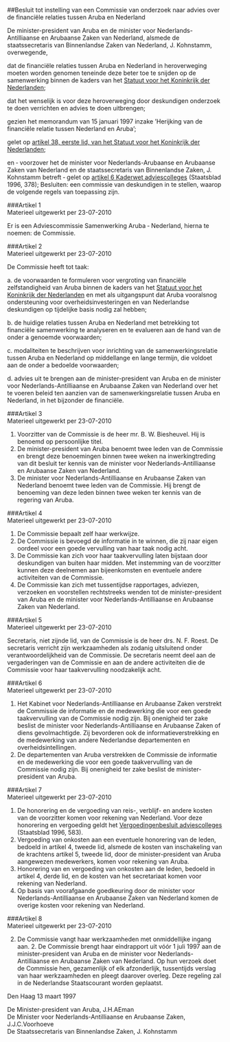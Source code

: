 <meta http-equiv='Content-Type' content='text/html; charset=utf-8' />

##Besluit tot instelling van een Commissie van onderzoek naar advies over de financiële relaties tussen Aruba en Nederland 

De minister-president van Aruba en de minister voor Nederlands-Antilliaanse en Arubaanse Zaken van Nederland, alsmede de staatssecretaris van Binnenlandse Zaken van Nederland, J. Kohnstamm,  
overwegende,

dat de financiële relaties tussen Aruba en Nederland in heroverweging moeten worden genomen teneinde deze beter toe te snijden op de samenwerking binnen de kaders van het [Statuut voor het Koninkrijk der Nederlanden](../../../../../../rijkswet/statuut/voor/het/koninkrijk/der/nederlanden/BWBR0002154/README.md);

dat het wenselijk is voor deze heroverweging door deskundigen onderzoek te doen verrichten en advies te doen uitbrengen;

gezien het memorandum van 15 januari 1997 inzake ’Herijking van de financiële relatie tussen Nederland en Aruba’;

gelet op [artikel 38, eerste lid, van het Statuut voor het Koninkrijk der Nederlanden](../../../../../../rijkswet/statuut/voor/het/koninkrijk/der/nederlanden/BWBR0002154/README.md);

en ‐ voorzover het de minister voor Nederlands-Arubaanse en Arubaanse Zaken van Nederland en de staatssecretaris van Binnenlandse Zaken, J. Kohnstamm betreft ‐ gelet op [artikel 6 Kaderwet adviescolleges](../../../../../../wet/kaderwet/adviescolleges/BWBR0008159/README.md) (Staatsblad 1996, 378);
Besluiten: een commissie van deskundigen in te stellen, waarop de volgende regels van toepassing zijn.     

###Artikel  1  
Materieel uitgewerkt per 23-07-2010 

Er is een Adviescommissie Samenwerking Aruba ‐ Nederland, hierna te noemen: de Commissie.  

###Artikel  2  
Materieel uitgewerkt per 23-07-2010 

De Commissie heeft tot taak: 

a.  de voorwaarden te formuleren voor vergroting van financiële zelfstandigheid van Aruba binnen de kaders van het [Statuut voor het Koninkrijk der Nederlanden](../../../../../../rijkswet/statuut/voor/het/koninkrijk/der/nederlanden/BWBR0002154/README.md) en met als uitgangspunt dat Aruba vooralsnog ondersteuning voor overheidsinvesteringen en van Nederlandse deskundigen op tijdelijke basis nodig zal hebben; 

b.  de huidige relaties tussen Aruba en Nederland met betrekking tot financiële samenwerking te analyseren en te evalueren aan de hand van de onder a genoemde voorwaarden; 

c.  modaliteiten te beschrijven voor inrichting van de samenwerkingsrelatie tussen Aruba en Nederland op middellange en lange termijn, die voldoet aan de onder a bedoelde voorwaarden; 

d.  advies uit te brengen aan de minister-president van Aruba en de minister voor Nederlands-Antilliaanse en Arubaanse Zaken van Nederland over het te voeren beleid ten aanzien van de samenwerkingsrelatie tussen Aruba en Nederland, in het bijzonder de financiële.   

###Artikel  3  
Materieel uitgewerkt per 23-07-2010 

1.  Voorzitter van de Commissie is de heer mr. B. W. Biesheuvel. Hij is benoemd op persoonlijke titel.   
2.  De minister-president van Aruba benoemt twee leden van de Commissie en brengt deze benoemingen binnen twee weken na inwerkingtreding van dit besluit ter kennis van de minister voor Nederlands-Antilliaanse en Arubaanse Zaken van Nederland.   
3.  De minister voor Nederlands-Antilliaanse en Arubaanse Zaken van Nederland benoemt twee leden van de Commissie. Hij brengt de benoeming van deze leden binnen twee weken ter kennis van de regering van Aruba.   

###Artikel  4  
Materieel uitgewerkt per 23-07-2010 

1.  De Commissie bepaalt zelf haar werkwijze.   
2.  De Commissie is bevoegd de informatie in te winnen, die zij naar eigen oordeel voor een goede vervulling van haar taak nodig acht.   
3.  De Commissie kan zich voor haar taakvervulling laten bijstaan door deskundigen van buiten haar midden. Met instemming van de voorzitter kunnen deze deelnemen aan bijeenkomsten en eventuele andere activiteiten van de Commissie.   
4.  De Commissie kan zich met tussentijdse rapportages, adviezen, verzoeken en voorstellen rechtstreeks wenden tot de minister-president van Aruba en de minister voor Nederlands-Antilliaanse en Arubaanse Zaken van Nederland.   

###Artikel  5  
Materieel uitgewerkt per 23-07-2010 

Secretaris, niet zijnde lid, van de Commissie is de heer drs. N. F. Roest. De secretaris verricht zijn werkzaamheden als zodanig uitsluitend onder verantwoordelijkheid van de Commissie. De secretaris neemt deel aan de vergaderingen van de Commissie en aan de andere activiteiten die de Commissie voor haar taakvervulling noodzakelijk acht.  

###Artikel  6  
Materieel uitgewerkt per 23-07-2010 

1.  Het Kabinet voor Nederlands-Antilliaanse en Arubaanse Zaken verstrekt de Commissie de informatie en de medewerking die voor een goede taakvervulling van de Commissie nodig zijn. Bij onenigheid ter zake beslist de minister voor Nederlands-Antilliaanse en Arubaanse Zaken of diens gevolmachtigde. Zij bevorderen ook de informatieverstrekking en de medewerking van andere Nederlandse departementen en overheidsintellingen.   
2.  De departementen van Aruba verstrekken de Commissie de informatie en de medewerking die voor een goede taakvervulling van de Commissie nodig zijn. Bij onenigheid ter zake beslist de minister-president van Aruba.   

###Artikel  7  
Materieel uitgewerkt per 23-07-2010 

1.  De honorering en de vergoeding van reis-, verblijf- en andere kosten van de voorzitter komen voor rekening van Nederland. Voor deze honorering en vergoeding geldt het [Vergoedingenbesluit adviescolleges](../../../../../../AMvB/vergoedingenbesluit/adviescolleges/BWBR0008353/README.md) (Staatsblad 1996, 583).   
2.  Vergoeding van onkosten aan een eventuele honorering van de leden, bedoeld in artikel 4, tweede lid, alsmede de kosten van inschakeling van de krachtens artikel 5, tweede lid, door de minister-president van Aruba aangewezen medewerkers, komen voor rekening van Aruba.   
3.  Honorering van en vergoeding van onkosten aan de leden, bedoeld in artikel 4, derde lid, en de kosten van het secretariaat komen voor rekening van Nederland.   
4.  Op basis van voorafgaande goedkeuring door de minister voor Nederlands-Antilliaanse en Arubaanse Zaken van Nederland komen de overige kosten voor rekening van Nederland.   

###Artikel  8  
Materieel uitgewerkt per 23-07-2010 

2. De Commissie vangt haar werkzaamheden met onmiddellijke ingang aan. 2. De Commissie brengt haar eindrapport uit vóór 1 juli 1997 aan de minister-president van Aruba en de minister voor Nederlands-Antilliaanse en Arubaanse Zaken van Nederland. Op hun verzoek doet de Commissie hen, gezamenlijk of elk afzonderlijk, tussentijds verslag van haar werkzaamheden en pleegt daarover overleg. 
Deze regeling zal in de Nederlandse Staatscourant worden geplaatst.   

Den Haag 
13 maart 1997    

De Minister-president van Aruba, 
J.H.AEman  
De Minister voor Nederlands-Antilliaanse en Arubaanse Zaken, 
J.J.C.Voorhoeve  
De Staatssecretaris van Binnenlandse Zaken, 
J.  Kohnstamm      
